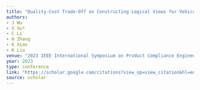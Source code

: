 ```yaml
---
title: "Quality-Cost Trade-Off on Constructing Logical Views for Vehicular Cyber-Physical Systems: a Deep Reinforcement Learning Approach"
authors:
- J Wu
- X Xu*
- C Li
- H Zhang
- K Xiao
- K Liu
venue: "2023 IEEE International Symposium on Product Compliance Engineering-Asia …, 2023"
year: 2023
type: conference
link: "https://scholar.google.com/citations?view_op=view_citation&hl=en&user=DK5avZUAAAAJ&pagesize=100&citation_for_view=DK5avZUAAAAJ:ye4kPcJQO24C"
source: scholar
---
```

